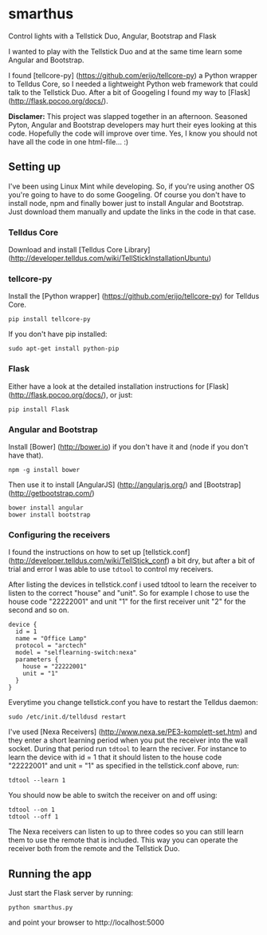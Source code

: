 smarthus
========

Control lights with a Tellstick Duo, Angular, Bootstrap and Flask

I wanted to play with the Tellstick Duo and at the same time learn
some Angular and Bootstrap.

I found [tellcore-py] (https://github.com/erijo/tellcore-py) a
Python wrapper to Telldus Core, so I needed a lightweight Python
web framework that could talk to the Tellstick Duo. After a bit of
Googeling I found my way to [Flask] (http://flask.pocoo.org/docs/).

__Disclamer:__
This project was slapped together in an afternoon. Seasoned Pyton,
Angular and Bootstrap developers may hurt their eyes looking at
this code. Hopefully the code will improve over time. Yes, I know
you should not have all the code in one html-file... :)


Setting up
----------
I've been using Linux Mint while developing. So, if you're using
another OS you're going to have to do some Googeling. Of course
you don't have to install node, npm and finally bower just to
install Angular and Bootstrap. Just download them manually and
update the links in the code in that case.

### Telldus Core ###
Download and install [Telldus Core Library]
(http://developer.telldus.com/wiki/TellStickInstallationUbuntu)


### tellcore-py ###
Install the [Python wrapper]
(https://github.com/erijo/tellcore-py) for Telldus Core.

    pip install tellcore-py

If you don't have pip installed:

    sudo apt-get install python-pip

### Flask ###
Either have a look at the detailed installation instructions for
[Flask] (http://flask.pocoo.org/docs/), or just:

    pip install Flask

### Angular and Bootstrap ###
Install [Bower] (http://bower.io) if you don't have it and (node
if you don't have that).

    npm -g install bower

Then use it to install [AngularJS] (http://angularjs.org/) and
[Bootstrap] (http://getbootstrap.com/)

    bower install angular
    bower install bootstrap

### Configuring the receivers ###
I found the instructions on how to set up [tellstick.conf]
(http://developer.telldus.com/wiki/TellStick_conf) a bit dry, but
after a bit of trial and error I was able to use `tdtool` to
control my receivers.

After listing the devices in tellstick.conf i used tdtool to learn
the receiver to listen to the correct "house" and "unit". So for
example I chose to use the house code "22222001" and unit "1" for
the first receiver unit "2" for the second and so on.

    device {
      id = 1
      name = "Office Lamp"
      protocol = "arctech"
      model = "selflearning-switch:nexa"
      parameters {
        house = "22222001"
        unit = "1"
      }
    }

Everytime you change tellstick.conf you have to restart the
Telldus daemon:

    sudo /etc/init.d/telldusd restart

I've used [Nexa Receivers]
(http://www.nexa.se/PE3-komplett-set.htm) and they enter a short
learning period when you put the receiver into the wall socket.
During that period run `tdtool` to learn the reciver. For instance
to learn the device with id = 1 that it should listen to the house
code "22222001" and unit = "1" as specified in the tellstick.conf
above, run:

    tdtool --learn 1

You should now be able to switch the receiver on and off using:

    tdtool --on 1
    tdtool --off 1

The Nexa receivers can listen to up to three codes so you can still
learn them to use the remote that is included. This way you can
operate the receiver both from the remote and the Tellstick Duo.

Running the app
---------------
Just start the Flask server by running:

    python smarthus.py

and point your browser to http://localhost:5000
